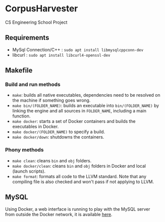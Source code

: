 # CorpusHarvester
CS Engineering School Project

## Requirements
- MySql Connection/C++ : `sudo apt install libmysqlcppconn-dev`
- libcurl : `sudo apt install libcurl4-openssl-dev`

## Makefile

### Build and run methods
- `make`: builds all native executables, dependencies need to be resolved on the machine if something goes wrong.
- `make bin/(FOLDER_NAME)`: builds an executable into `bin/(FOLDER_NAME)` by linking the engine and all sources in `FOLDER_NAME`, including a main function.
- `make docker`: starts a set of Docker containers and builds the executables in Docker.
- `make docker/(FOLDER_NAME)` to specify a build.
- `make docker/down`: shutdowns the containers.

<!-- Both those methods resolve in making an executable in `bin/harvester` (or `bin/tests` for the tests). The first one is native to the machine, the second one is running through Docker. You may have to apply `sudo` to both Docker methods, depending on how you usually run it. Finally, the Docker executable passes through all parameters and should behave the same way as the native one. -->

### Phony methods
- `make clean`: cleans `bin` and `obj` folders.
- `make docker/clean`: cleans `bin` and `obj` folders in Docker and local (launch scripts).
- `make format`: formats all code to the LLVM standard. Note that any compiling file is also checked and won't pass if not applying to LLVM.

## MySQL
Using Docker, a web interface is running to play with the MySQL server from outside the Docker network, it is available [here](http://localhost:8080).
